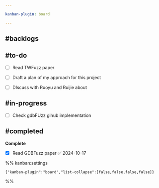 ```yaml
---

kanban-plugin: board

---
```


## #backlogs



## #to-do

- [ ] Read TWFuzz paper
- [ ] Draft a plan of my approach for this project
- [ ] DIscuss with Ruoyu and Ruijie about


## #in-progress

- [ ] Check gdbFUzz gihub implementation


## #completed

**Complete**
- [x] Read GDBFuzz paper ✅ 2024-10-17




%% kanban:settings
```
{"kanban-plugin":"board","list-collapse":[false,false,false,false]}
```
%%